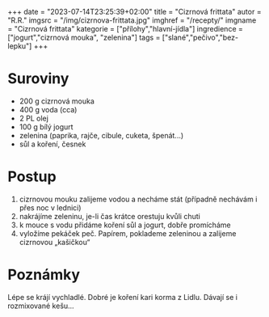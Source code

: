 +++
date = "2023-07-14T23:25:39+02:00"
title = "Cizrnová frittata"
autor = "R.R."
imgsrc = "/img/cizrnova-frittata.jpg"
imghref = "/recepty/"
imgname = "Cizrnová frittata"
kategorie = ["přílohy","hlavní-jídla"]
ingredience = ["jogurt","cizrnová mouka", "zelenina"]
tags = ["slané","pečivo","bez-lepku"]
+++

# Suroviny


- 200 g cizrnová mouka
- 400 g voda (cca)
- 2 PL olej
- 100 g bílý jogurt
- zelenina (paprika, rajče, cibule, cuketa, špenát...)
- sůl a koření, česnek

# Postup
1. cizrnovou mouku zalijeme vodou a necháme stát (případně nechávám i přes noc v lednici)
2. nakrájíme zeleninu, je-li čas krátce orestuju kvůli chuti
3. k mouce s vodu přidáme koření sůl a jogurt, dobře promícháme
4. vyložíme pekáček peč. Papírem, poklademe zeleninou a zalijeme cizrnovou „kašičkou“

# Poznámky
Lépe se krájí vychladlé. Dobré je koření kari korma z Lidlu. Dávají se i rozmixované kešu...
<!--
-->
